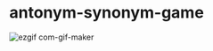 # antonym-synonym-game

![ezgif com-gif-maker](https://user-images.githubusercontent.com/59533680/139542928-d8f8ca74-fcf2-478e-a747-35c1b35116e3.gif)

